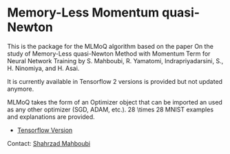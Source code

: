 # Memory-Less Momentum quasi-Newton

This is the package for the MLMoQ algorithm based on the paper On the study of Memory-Less quasi-Newton Method with Momentum Term for Neural Network Training by S. Mahboubi, R. Yamatomi, Indrapriyadarsini, S., H. Ninomiya, and H. Asai.

It is currently available in Tensorflow 2 versions is provided but not updated anymore.

MLMoQ takes the form of an Optimizer object that can be imported an used as any other optimizer (SGD, ADAM, etc.). 28 \times 28 MNIST examples and explanations are provided.

* [Tensorflow Version](https://github.com/ninomiyalab/Memory_Less_Momentum_Quasi_Newton/MLMoQ.py)

Contact: [Shahrzad Mahboubi]( )  
